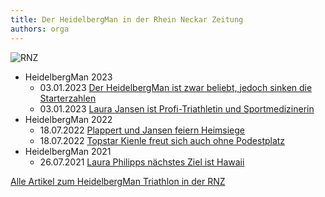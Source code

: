 ```yaml
---
title: Der HeidelbergMan in der Rhein Neckar Zeitung
authors: orga
---
```



![RNZ](https://www.rnz.de/pu_rnz_2021/assets/img/logo_full1.svg)


* HeidelbergMan 2023
  * 03.01.2023 [Der HeidelbergMan ist zwar beliebt, jedoch sinken die Starterzahlen](https://www.rnz.de/region/heidelberg_artikel-triathlon-der-heidelbergman-ist-zwar-beliebt-jedoch-sinken-die-starterzahlen-_arid,1032402.html)
  * 03.01.2023 [Laura Jansen ist Profi-Triathletin und Sportmedizinerin](https://www.rnz.de/region/heidelberg_artikel,-heidelberg-laura-jansen-ist-profi-triathletin-und-sportmedizinerin-_arid,1032411.html)
* HeidelbergMan 2022
  * 18.07.2022 [Plappert und Jansen feiern Heimsiege](https://www.rnz.de/sport/sportregional_artikel,-plappert-und-jansen-feiern-heimsiege-_arid,926869.html)
  * 18.07.2022 [Topstar Kienle freut sich auch ohne Podestplatz](https://www.rnz.de/sport/sportregional_artikel,-heidelbergman-topstar-kienle-freut-sich-auch-ohne-podestplatz-_arid,926872.html)
* HeidelbergMan 2021
  * 26.07.2021 [Laura Philipps nächstes Ziel ist Hawaii](https://www.rnz.de/sport/sportregional_artikel,-triathlon-laura-philipps-naechstes-ziel-ist-hawaii-_arid,711556.html)

[Alle Artikel zum HeidelbergMan Triathlon in der RNZ](https://www.rnz.de/suche_cosearch,heidelbergman.html)